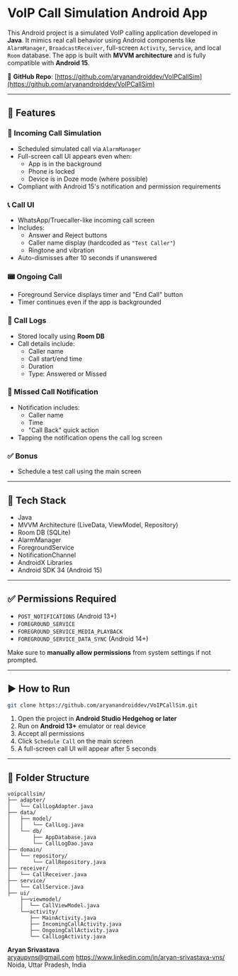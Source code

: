 # VoIP Call Simulation Android App

This Android project is a simulated VoIP calling application developed in **Java**. It mimics real call behavior using Android components like `AlarmManager`, `BroadcastReceiver`, full-screen `Activity`, `Service`, and local `Room` database. The app is built with **MVVM architecture** and is fully compatible with **Android 15**.

🔗 **GitHub Repo**: [https://github.com/aryanandroiddev/VoIPCallSim](https://github.com/aryanandroiddev/VoIPCallSim)

---

## 📱 Features

### 🔔 Incoming Call Simulation
- Scheduled simulated call via `AlarmManager`
- Full-screen call UI appears even when:
  - App is in the background
  - Phone is locked
  - Device is in Doze mode (where possible)
- Compliant with Android 15's notification and permission requirements

### 📞 Call UI
- WhatsApp/Truecaller-like incoming call screen
- Includes:
  - Answer and Reject buttons
  - Caller name display (hardcoded as `"Test Caller"`)
  - Ringtone and vibration
- Auto-dismisses after 10 seconds if unanswered

### 📟 Ongoing Call
- Foreground Service displays timer and "End Call" button
- Timer continues even if the app is backgrounded

### 🧾 Call Logs
- Stored locally using **Room DB**
- Call details include:
  - Caller name
  - Call start/end time
  - Duration
  - Type: Answered or Missed

### 🔔 Missed Call Notification
- Notification includes:
  - Caller name
  - Time
  - "Call Back" quick action
- Tapping the notification opens the call log screen

### ✅ Bonus
- Schedule a test call using the main screen

---

## 🔧 Tech Stack

- Java
- MVVM Architecture (LiveData, ViewModel, Repository)
- Room DB (SQLite)
- AlarmManager
- ForegroundService
- NotificationChannel
- AndroidX Libraries
- Android SDK 34 (Android 15)

---

## ✅ Permissions Required

- `POST_NOTIFICATIONS` (Android 13+)
- `FOREGROUND_SERVICE`
- `FOREGROUND_SERVICE_MEDIA_PLAYBACK`
- `FOREGROUND_SERVICE_DATA_SYNC` (Android 14+)

Make sure to **manually allow permissions** from system settings if not prompted.

---

## ▶️ How to Run

```bash
git clone https://github.com/aryanandroiddev/VoIPCallSim.git
```

1. Open the project in **Android Studio Hedgehog or later**
2. Run on **Android 13+** emulator or real device
3. Accept all permissions
4. Click `Schedule Call` on the main screen
5. A full-screen call UI will appear after 5 seconds

---

## 📁 Folder Structure

```
voipcallsim/
├── adapter/
│   └── CallLogAdapter.java
├── data/
│   ├── model/
│   │   └── CallLog.java
│   └── db/
│       ├── AppDatabase.java
│       └── CallLogDao.java
├── domain/
│   └── repository/
│       └── CallRepository.java
├── receiver/
│   └── CallReceiver.java
├── service/
│   └── CallService.java
├── ui/
    ├──viewmodel/
    │  └── CallViewModel.java 
    └──activity/
       ├── MainActivity.java
       ├── IncomingCallActivity.java
       ├── OngoingCallActivity.java
       └── CallLogActivity.java

```
**Aryan Srivastava**  
aryaupvns@gmail.com
https://www.linkedin.com/in/aryan-srivastava-vns/
Noida, Uttar Pradesh, India

